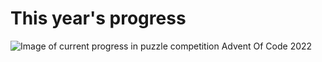 # This year's progress

![Image of current progress in puzzle competition Advent Of Code 2022](https://i.imgur.com/7T7uRqW.png)
